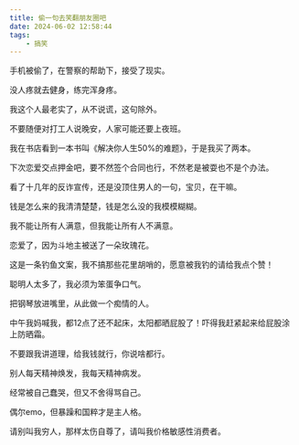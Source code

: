 ```yaml
---
title: 偷一句去笑翻朋友圈吧
date: 2024-06-02 12:58:44
tags:
    - 搞笑
---
```


手机被偷了，在警察的帮助下，接受了现实。

没人疼就去健身，练完浑身疼。

我这个人最老实了，从不说谎，这句除外。

不要随便对打工人说晚安，人家可能还要上夜班。

我在书店看到一本书叫《解决你人生50%的难题》，于是我买了两本。

下次恋爱交点押金吧，要不然签个合同也行，不然老是被耍也不是个办法。

看了十几年的反诈宣传，还是没顶住男人的一句，宝贝，在干嘛。

钱是怎么来的我清清楚楚，钱是怎么没的我模模糊糊。

我不能让所有人满意，但我能让所有人不满意。

恋爱了，因为斗地主被送了一朵玫瑰花。

这是一条钓鱼文案，我不搞那些花里胡哨的，愿意被我钓的请给我点个赞！

聪明人太多了，我必须为笨蛋争口气。

把钢琴放进嘴里，从此做一个痴情的人。

中午我妈喊我，都12点了还不起床，太阳都晒屁股了！吓得我赶紧起来给屁股涂上防晒霜。

不要跟我讲道理，给我钱就行，你说啥都行。

别人每天精神焕发，我每天精神病发。

经常被自己蠢哭，但又不舍得骂自己。

偶尔emo，但暴躁和国粹才是主人格。

请别叫我穷人，那样太伤自尊了，请叫我价格敏感性消费者。